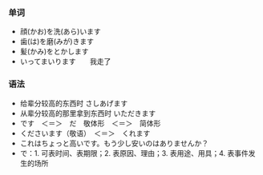 ### 单词
- 顔(かお)を洗(あら)います
- 歯(は)を磨(みが)きます
- 髪(かみ)をとかします
- いってまいります　　我走了
### 语法
- 给辈分较高的东西时 さしあげます
- 从辈分较高的那里拿到东西时 いただきます
- です　＜＝＞　だ　敬体形　＜＝＞　简体形
- くださいます（敬语）　＜＝＞　くれます
- これはちょっと高いです。もう少し安いのはありませんか？
- で：1. 可表时间、表期限；2. 表原因、理由；3. 表用途、用具；4. 表事件发生的场所

